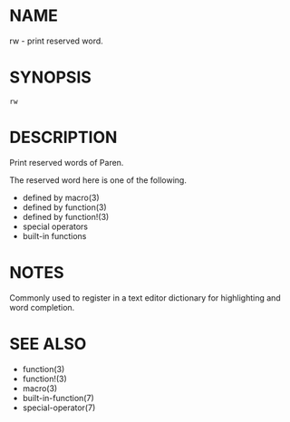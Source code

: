 # NAME
rw - print reserved word.

# SYNOPSIS

    rw

# DESCRIPTION
Print reserved words of Paren.

The reserved word here is one of the following.

- defined by macro(3)
- defined by function(3)
- defined by function!(3)
- special operators
- built-in functions

# NOTES
Commonly used to register in a text editor dictionary for highlighting and word completion.

# SEE ALSO
- function(3)
- function!(3)
- macro(3)
- built-in-function(7)
- special-operator(7)

